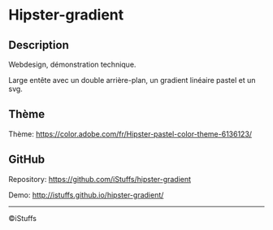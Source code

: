 # Hipster-gradient

## Description

Webdesign, démonstration technique.

Large entête avec un double arrière-plan, un gradient linéaire pastel et un svg.

## Thème

Thème: https://color.adobe.com/fr/Hipster-pastel-color-theme-6136123/

## GitHub

Repository: https://github.com/iStuffs/hipster-gradient 

Demo: http://istuffs.github.io/hipster-gradient/

------

©iStuffs